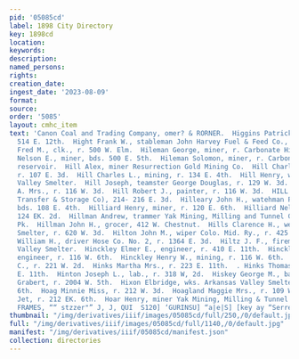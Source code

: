 ```yaml
---
pid: '05085cd'
label: 1898 City Directory
key: 1898cd
location: 
keywords: 
description: 
named_persons: 
rights: 
creation_date: 
ingest_date: '2023-08-09'
format: 
source: 
order: '5085'
layout: cmhc_item
text: 'Canon Coal and Trading Company, omer? & RORNER.  Higgins Patrick, miner, r.
  514 E. 12th.  Hight Frank W., stableman John Harvey Fuel & Feed Co., r. 228 K. 11th.  Hight
  Fred M., clk., r. 500 W. Elm.  Hileman George, miner, r. Carbonate Hill ab. reservoir.  Hileman
  Nelson E., miner, bds. 500 E. 5th.  Hileman Solomon, miner, r. Carbonate Hill ab.
  reservoir.  Hill Alex, miner Resurrection Gold Mining Co.  Hill Charles F., cook,
  r. 107 E. 3d.  Hill Charles L., mining, r. 134 E. 4th.  Hill Henry, wks. Arkansas
  Valley Smelter.  Hill Joseph, teamster George Douglas, r. 129 W. 3d.  Hill Mary
  A. Mrs., r. 116 W. 3d.  Hill Robert J., painter, r. 116 W. 3d.  HILL ROLAND L. (Merchants
  Transfer & Storage Co), 214- 216 E. 3d.  Hilleary John H., watehman Penrose Mine,
  bds. 108 E. 4th.  Hilliard Henry, miner, r. 120 E. 6th.  Hilliard Nellie Mrs., r.
  124 EK. 2d.  Hillman Andrew, trammer Yak Mining, Milling and Tunnel Co., r. Graham
  Pk.  Hillman John H., grocer, 412 W. Chestnut.  Hills Clarence H., weigher Bi-Metallic
  Smelter, r. 620 W. 3d.  Hilton John M., wiper Colo. Mid. Ry., r. 425 W. 6th.  Hilton
  William H., driver Hose Co. No. 2, r. 1364 E. 3d.  Hiltz J. F., fireman Arkansas
  Valley Smelter.  Hinckley Elmer E., engineer, r. 410 E. 11th.  Hinckley George E.,
  engineer, r. 116 W. 6th.  Hinckley Henry W., mining, r. 116 W. 6th.  Hines Charles
  C., r. 221 W. 2d.  Hinks Martha Mrs., r. 223 E. 11th.  . Hinks Thomas G., r. 223
  E. 11th.  Hinton Joseph L., lab., r. 318 W, 2d.  Hiskey George M., barber Charles
  Grabert, r. 2004 W. 5th.  Hixon Elbridge, wks. Arkansas Valley Smelter, r. 312 W.
  6th.  Hoag Minnie Miss, r. 212 W. 3d.  Hoagland Maggie Mrs., r. 109 W. 12th.  Hoak
  Jet, r. 212 EK. 6th.  Hoar Henry, miner Yak Mining, Milling & Tunnel Co.  PICTURE
  FRAMES, ““ stzzer"” J, J, QUI  S120] ‘GURINSU] “a|e|S] [key ay “Serre HLINS 8 THIMOd    '
thumbnail: "/img/derivatives/iiif/images/05085cd/full/250,/0/default.jpg"
full: "/img/derivatives/iiif/images/05085cd/full/1140,/0/default.jpg"
manifest: "/img/derivatives/iiif/05085cd/manifest.json"
collection: directories
---
```

